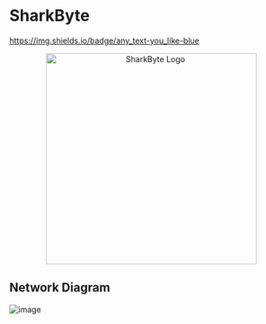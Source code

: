 # SharkByte
https://img.shields.io/badge/any_text-you_like-blue 


<p align="center">
  <img src="https://github.com/user-attachments/assets/bc30eb8c-be13-4248-98df-c477ebaea64e" width="375" alt="SharkByte Logo">
</p>

## Network Diagram
![image](https://github.com/user-attachments/assets/54c5650f-e131-447c-b261-169812bacbac)
